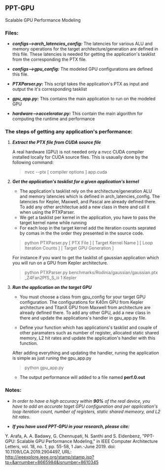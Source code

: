 ## PPT-GPU

Scalable GPU Performance Modeling

### Files: 

* **_configs-->arch_latencies_config:_** The latencies for various ALU and memory operations for the target architecture/generation are defined in this file. These latencies is needed for getting the application's tasklist from the corresponding the PTX file.

* **_configs-->gpu_config:_** The modeled GPU configurations are defined this file.

* **_PTXParser.py:_** This script takes the application's PTX as input and output the it's corresponding tasklist 

* **_gpu_app.py:_** This contains the main application to run on the modeled GPU

* **_hardware-->accelerator.py:_** This contain the main algorithm for computing the runtime and performance

### The steps of getting any application's performance:

1. **_Extract the PTX file from CUDA source file_**   
    
    A real hardware (GPU) is not needed only a nvcc CUDA compiler installed locally for CUDA source files. This is usaually done by the following command: 
    > nvcc --ptx [ compiler options ] app.cuda
    
2. **_Get the application's tasklist for a given application's kernel_**   
    
    - The application's tasklist rely on the architecture/generation ALU and memory latencies which is defined in arch_latencies_config. The latencies for Kepler, Maxwell, and Pascal are already defined there. To add any other architectue add a new class in there and call it when using the PTXParser.      
    - We get a tasklist per kernel in the application, you have to pass the target kernel name while running 
    - For each loop in the target kernel add the iteration counts seprated by comas in the the order they presented in the source code.   
    
     > python PTXParser.py [ PTX File ] [ Target Kernel Name ] [ Loop Iteration Counts ] [ Target GPU Generation ]  
     
   For instance if you want to get the tasklist of gaussian application which you will run on a GPU from Kepler architecture.   

    > python PTXParser.py benchmarks/Rodinia/gaussian/gaussian.ptx _Z4Fan2PfS_S_iii 1 Kepler

3. **_Run the application on the target GPU_**
 
    
    - You must choose a class from gpu_config for your target GPU configuration. The configurations for K40m GPU from Kepler architecture and TitanX GPU from Maxwell from architecture are already defined there. To add any other GPU, add a new class in there and update the applications's handler in gpu_app.py file.
    
    - Define your function which has applications's tasklist and couple of other paramaters such as number of register, allocated static shared memory, L2 hit rates and update the application's handler with this function.
    
    After adding everything and updating the handler, runing the application is simple as just runing the gpu_app.py 
    
    > python gpu_app.py
    
    - The output performance will added to a file named **perf.0.out** 
 
### Notes: 

* _In order to have a high accuracy within **90%** of the real device, you have to add an accurate taget GPU configuration and per application's loop iteration count, number of registers, static shared memeory, and L2 hit rates._

* _**If you have used PPT-GPU in your research, please cite:**_

Y. Arafa, A. A. Badawy, G. Chennupati, N. Santhi and S. Eidenbenz, "PPT-GPU: Scalable GPU Performance Modeling," in IEEE Computer Architecture Letters, vol. 18, no. 1, pp. 55-58, 1 Jan.-June 2019.
doi: 10.1109/LCA.2019.2904497, URL: http://ieeexplore.ieee.org/stamp/stamp.jsp?tp=&arnumber=8665984&isnumber=8610345


